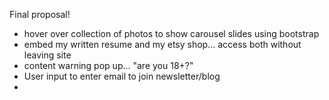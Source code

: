 Final proposal!
- hover over collection of photos to show carousel slides using bootstrap
- embed my written resume and my etsy shop... access both without leaving site
- content warning pop up... "are you 18+?"
- User input to enter email to join newsletter/blog
- 
